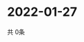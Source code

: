# 2022-01-27
  共 0条

  <!-- BEGIN -->
  <!-- 最后更新时间Thu Jan 27 2022 01:48:45 GMT+0000 (Coordinated Universal Time) -->
  
  <!-- END -->
  
  